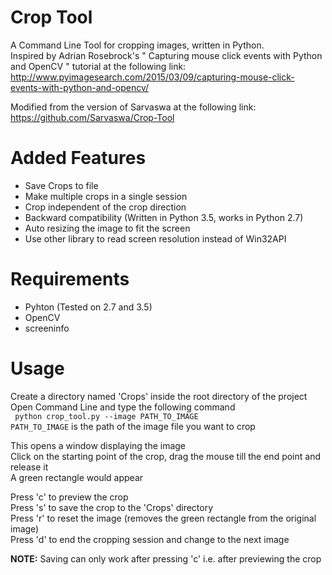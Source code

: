 # Crop Tool
A Command Line Tool for cropping images, written in Python.  
Inspired by Adrian Rosebrock's " Capturing mouse click events with Python and OpenCV " tutorial at the following link:  
http://www.pyimagesearch.com/2015/03/09/capturing-mouse-click-events-with-python-and-opencv/

Modified from the version of Sarvaswa at the following link:
https://github.com/Sarvaswa/Crop-Tool

# Added Features
* Save Crops to file
* Make multiple crops in a single session
* Crop independent of the crop direction
* Backward compatibility (Written in Python 3.5, works in Python 2.7)
* Auto resizing the image to fit the screen
* Use other library to read screen resolution instead of Win32API

# Requirements
* Pyhton (Tested on 2.7 and 3.5)
* OpenCV
* screeninfo

# Usage
Create a directory named 'Crops' inside the root directory of the project  
Open Command Line and type the following command  
``` python crop_tool.py --image PATH_TO_IMAGE```  
```PATH_TO_IMAGE``` is the path of the image file you want to crop 

This opens a window displaying the image  
Click on the starting point of the crop, drag the mouse till the end point and release it  
A green rectangle would appear  

Press 'c' to preview the crop  
Press 's' to save the crop to the 'Crops' directory  
Press 'r' to reset the image (removes the green rectangle from the original image)  
Press 'd' to end the cropping session and change to the next image

**NOTE:** Saving can only work after pressing 'c' i.e. after previewing the crop
